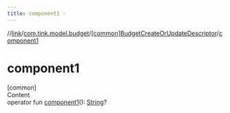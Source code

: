 ```yaml
---
title: component1 -
---
```

//[link](../../index.md)/[com.tink.model.budget](../index.md)/[[common]BudgetCreateOrUpdateDescriptor](index.md)/[component1](component1.md)



# component1  
[common]  
Content  
operator fun [component1](component1.md)(): [String](https://kotlinlang.org/api/latest/jvm/stdlib/kotlin/-string/index.html)?  




